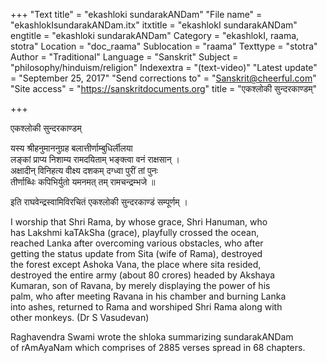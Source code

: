 +++
"Text title" = "ekashloki sundarakANDam"
"File name" = "ekashlokIsundarakANDam.itx"
itxtitle = "ekashlokI sundarakANDam"
engtitle = "ekashloki sundarakANDam"
Category = "ekashlokI, raama, stotra"
Location = "doc_raama"
Sublocation = "raama"
Texttype = "stotra"
Author = "Traditional"
Language = "Sanskrit"
Subject = "philosophy/hinduism/religion"
Indexextra = "(text-video)"
"Latest update" = "September 25, 2017"
"Send corrections to" = "Sanskrit@cheerful.com"
"Site access" = "https://sanskritdocuments.org"
title = "एकश्लोकी सुन्दरकाण्डम्"

+++
  
 एकश्लोकी सुन्दरकाण्डम्   
  
यस्य श्रीहनुमाननुग्रह बलात्तीर्णाम्बुधिर्लीलया  
लङ्कां प्राप्य निशाम्य रामदयिताम् भङ्क्त्वा वनं राक्षसान् ।  
अक्षादीन् विनिहत्य वीक्ष्य दशकम् दग्ध्वा पुरीं तां पुनः  
तीर्णाब्धिः कपिभिर्युतो यमनमत् तम् रामचन्द्रम्भजे ॥  
  
इति राघवेन्द्रस्वामिविरचितं एकश्लोकी सुन्दरकाण्डं सम्पूर्णम् ।  
  
  
I worship that Shri Rama, by whose grace, Shri Hanuman, who  
has Lakshmi kaTAkSha (grace), playfully crossed the ocean,  
reached Lanka after overcoming various obstacles, who after  
getting the status update from Sita (wife of Rama), destroyed  
the forest except Ashoka Vana, the place where sita resided,  
destroyed the entire army (about 80 crores) headed by Akshaya  
Kumaran, son of Ravana, by merely displaying the power of his  
palm, who after meeting Ravana in his chamber and burning Lanka  
into ashes, returned to Rama and worshiped Shri Rama along with  
other monkeys. (Dr S Vasudevan)  
  
Raghavendra Swami wrote the shloka summarizing sundarakANDam  
of rAmAyaNam which comprises of 2885 verses spread in 68 chapters.  
  
